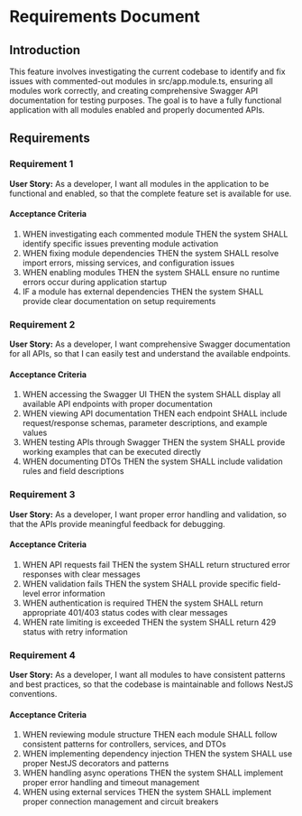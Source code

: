 # Requirements Document

## Introduction

This feature involves investigating the current codebase to identify and fix issues with commented-out modules in src/app.module.ts, ensuring all modules work correctly, and creating comprehensive Swagger API documentation for testing purposes. The goal is to have a fully functional application with all modules enabled and properly documented APIs.

## Requirements

### Requirement 1

**User Story:** As a developer, I want all modules in the application to be functional and enabled, so that the complete feature set is available for use.

#### Acceptance Criteria

1. WHEN investigating each commented module THEN the system SHALL identify specific issues preventing module activation
2. WHEN fixing module dependencies THEN the system SHALL resolve import errors, missing services, and configuration issues
3. WHEN enabling modules THEN the system SHALL ensure no runtime errors occur during application startup
4. IF a module has external dependencies THEN the system SHALL provide clear documentation on setup requirements

### Requirement 2

**User Story:** As a developer, I want comprehensive Swagger documentation for all APIs, so that I can easily test and understand the available endpoints.

#### Acceptance Criteria

1. WHEN accessing the Swagger UI THEN the system SHALL display all available API endpoints with proper documentation
2. WHEN viewing API documentation THEN each endpoint SHALL include request/response schemas, parameter descriptions, and example values
3. WHEN testing APIs through Swagger THEN the system SHALL provide working examples that can be executed directly
4. WHEN documenting DTOs THEN the system SHALL include validation rules and field descriptions

### Requirement 3

**User Story:** As a developer, I want proper error handling and validation, so that the APIs provide meaningful feedback for debugging.

#### Acceptance Criteria

1. WHEN API requests fail THEN the system SHALL return structured error responses with clear messages
2. WHEN validation fails THEN the system SHALL provide specific field-level error information
3. WHEN authentication is required THEN the system SHALL return appropriate 401/403 status codes with clear messages
4. WHEN rate limiting is exceeded THEN the system SHALL return 429 status with retry information

### Requirement 4

**User Story:** As a developer, I want all modules to have consistent patterns and best practices, so that the codebase is maintainable and follows NestJS conventions.

#### Acceptance Criteria

1. WHEN reviewing module structure THEN each module SHALL follow consistent patterns for controllers, services, and DTOs
2. WHEN implementing dependency injection THEN the system SHALL use proper NestJS decorators and patterns
3. WHEN handling async operations THEN the system SHALL implement proper error handling and timeout management
4. WHEN using external services THEN the system SHALL implement proper connection management and circuit breakers
